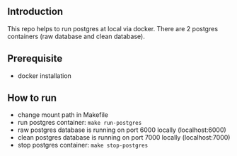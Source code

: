## Introduction
This repo helps to run postgres at local via docker. There are 2 postgres containers (raw database and clean database).

## Prerequisite
- docker installation

## How to run
- change mount path in Makefile
- run postgres container: `make run-postgres`
- raw postgres database is running on port 6000 locally (localhost:6000)
- clean postgres database is running on port 7000 locally (localhost:7000)  
- stop postgres container: `make stop-postgres`

